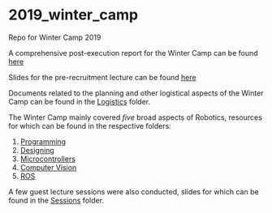 # 2019_winter_camp
Repo for Winter Camp 2019

A comprehensive post-execution report for the Winter Camp can be found [here](https://github.com/RoboticsClubIITK/2019_winter_camp/blob/complete/Winter%20Camp%20Report.pdf)

Slides for the pre-recruitment lecture can be found [here](https://github.com/RoboticsClubIITK/2019_winter_camp/blob/complete/Trailer.pdf)

Documents related to the planning and other logistical aspects of the Winter Camp can be found in the [Logistics](https://github.com/RoboticsClubIITK/2019_winter_camp/tree/complete/Logistics) folder.

The Winter Camp mainly covered *five* broad aspects of Robotics, resources for which can be found in the respective folders:
1. [Programming](https://github.com/RoboticsClubIITK/2019_winter_camp/tree/complete/Programming)
2. [Designing](https://github.com/RoboticsClubIITK/2019_winter_camp/tree/complete/Designing)
3. [Microcontrollers](https://github.com/RoboticsClubIITK/2019_winter_camp/tree/complete/Microcontrollers)
4. [Computer Vision](https://github.com/RoboticsClubIITK/2019_winter_camp/tree/complete/CV)
5. [ROS](https://github.com/RoboticsClubIITK/2019_winter_camp/tree/complete/ROS)

A few guest lecture sessions were also conducted, slides for which can be found in the [Sessions](https://github.com/RoboticsClubIITK/2019_winter_camp/tree/complete/Sessions) folder.